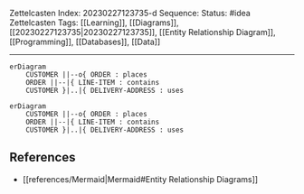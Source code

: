 Zettelcasten Index: 20230227123735-d
Sequence:
Status: #idea
Zettelcasten Tags: [[Learning]], [[Diagrams]], [[20230227123735|20230227123735]], [[Entity Relationship Diagram]], [[Programming]], [[Databases]], [[Data]]

---

```
erDiagram
    CUSTOMER ||--o{ ORDER : places
    ORDER ||--|{ LINE-ITEM : contains
    CUSTOMER }|..|{ DELIVERY-ADDRESS : uses
```

```mermaid
erDiagram
    CUSTOMER ||--o{ ORDER : places
    ORDER ||--|{ LINE-ITEM : contains
    CUSTOMER }|..|{ DELIVERY-ADDRESS : uses
```

## References
- [[references/Mermaid|Mermaid#Entity Relationship Diagrams]]